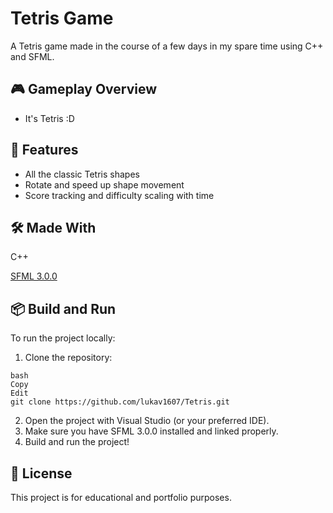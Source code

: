 # Tetris Game

A Tetris game made in the course of a few days in my spare time using C++ and SFML.

## 🎮 Gameplay Overview
- It's Tetris :D

## 🚀 Features
- All the classic Tetris shapes
- Rotate and speed up shape movement
- Score tracking and difficulty scaling with time

## 🛠️ Made With
C++

[SFML 3.0.0](https://www.sfml-dev.org/)

## 📦 Build and Run
To run the project locally:
1. Clone the repository:
```
bash
Copy
Edit
git clone https://github.com/lukav1607/Tetris.git
```
2. Open the project with Visual Studio (or your preferred IDE).
3. Make sure you have SFML 3.0.0 installed and linked properly.
4. Build and run the project!

## 📜 License
This project is for educational and portfolio purposes.
